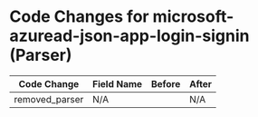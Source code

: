 # Code Changes for microsoft-azuread-json-app-login-signin (Parser)

| Code Change | Field Name | Before | After |
|-------------|------------|--------|-------|
| removed_parser | N/A |  | N/A |